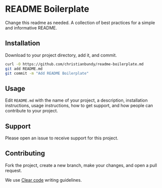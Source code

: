 # README Boilerplate

Change this readme as needed.
A collection of best practices for a simple and informative README.

## Installation

Download to your project directory, add it, and commit.

```sh
curl -O https://github.com/christianbundy/readme-boilerplate.md
git add README.md
git commit -m "Add README Boilerplate"
```

## Usage

Edit `README.md` with the name of your project, a description, installation instructions, usage instructions, how to get support, and how people can contribute to your project.

## Support

Please open an issue to receive support for this project.

## Contributing

Fork the project, create a new branch, make your changes, and open a pull request.

We use [Clear code](http://introcs.cs.princeton.edu/java/11style/) writing guidelines.